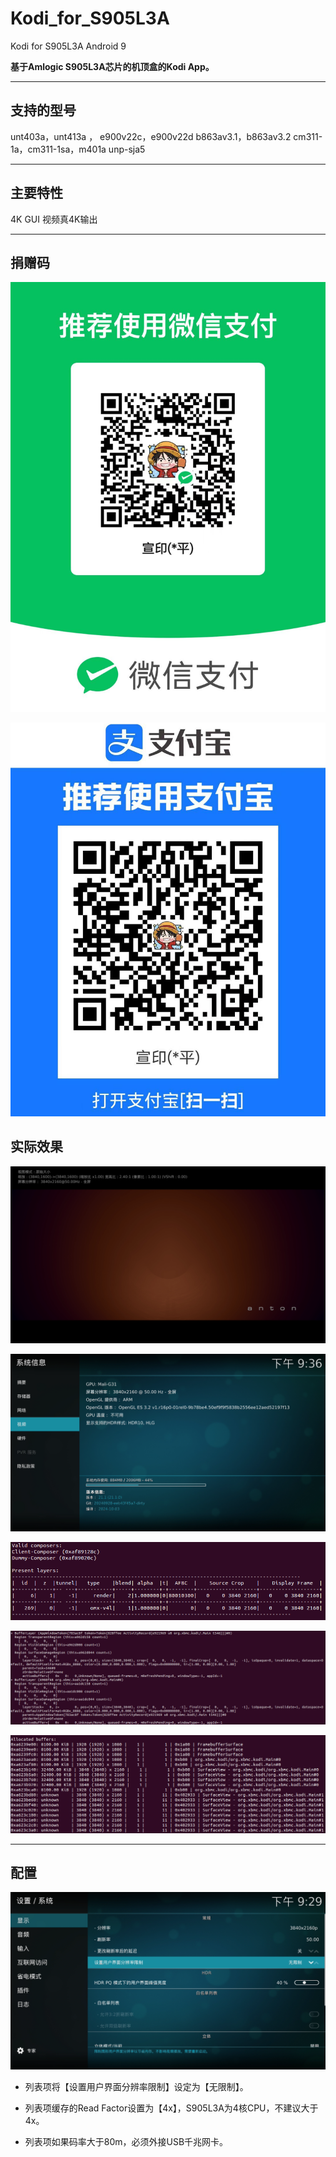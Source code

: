 # Kodi_for_S905L3A
 Kodi for S905L3A Android 9

**基于Amlogic S905L3A芯片的机顶盒的Kodi App。**
* * *
## 支持的型号
unt403a，unt413a ，
e900v22c，e900v22d
b863av3.1，b863av3.2
cm311-1a，cm311-1sa，m401a
unp-sja5
* * *
## 主要特性
4K GUI
视频真4K输出
* * *
## 捐赠码


![image](resources/_cgi-bin_mmwebwx-bin_webwxgetmsgimg__&MsgID=143788-1.jpeg)



![image](resources/_cgi-bin_mmwebwx-bin_webwxgetmsgimg__&MsgID=797905-1.jpeg)

## 实际效果


![image](resources/kodi-config-play-zoom-1.png)




![image](resources/kodi-config-system2-1.png)




![image](resources/kodi-dump-layers01-1.png)





![image](resources/2024-10-08%2022-24-48屏幕截图-1.png)



![image](resources/2024-10-08%2022-34-24屏幕截图-1.png)
* * *
## 配置


![image](resources/kodi-config-display-1.png)

- 列表项将【设置用户界面分辨率限制】设定为【无限制】。

- 列表项缓存的Read Factor设置为【4x】，S905L3A为4核CPU，不建议大于4x。

- 列表项如果码率大于80m，必须外接USB千兆网卡。

